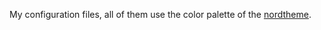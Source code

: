 My configuration files, all of them use the color palette of the [nordtheme](https://www.nordtheme.com/).
